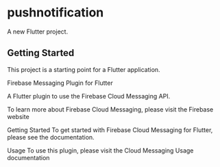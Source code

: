 # pushnotification

A new Flutter project.

## Getting Started

This project is a starting point for a Flutter application.

Firebase Messaging Plugin for Flutter

A Flutter plugin to use the Firebase Cloud Messaging API.

To learn more about Firebase Cloud Messaging, please visit the Firebase website

Getting Started
To get started with Firebase Cloud Messaging for Flutter, please see the documentation.

Usage
To use this plugin, please visit the Cloud Messaging Usage documentation